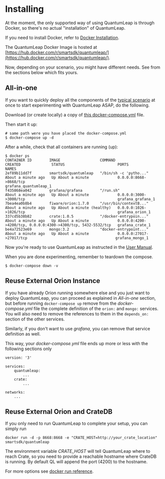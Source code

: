 # Installing

At the moment, the only supported way of using QuantumLeap is through Docker, so there's no actual "installation" of QuantumLeap.

If you need to install Docker, refer to [Docker Installation](https://docs.docker.com/engine/installation/).

The QuantumLeap Docker Image is hosted at [https://hub.docker.com/r/smartsdk/quantumleap/](https://hub.docker.com/r/smartsdk/quantumleap/).

Now, depending on your scenario, you might have different needs. See from the sections below which fits yours.


## All-in-one

If you want to quickly deploy all the components of the [typical scenario](../index.md) at once to start experimenting with QuantumLeap ASAP, do the following.

Download (or create locally) a copy of [this docker-compose.yml](https://raw.githubusercontent.com/smartsdk/ngsi-timeseries-api/master/experiments/grafana/docker-compose.yml) file.

Then start it up:

    # same path were you have placed the docker-compose.yml
    $ docker-compose up -d

After a while, check that all containers are running (up):

    $ docker ps
    CONTAINER ID        IMAGE                  COMMAND                  CREATED              STATUS                        PORTS                                                           NAMES
    2ef89b11dd7f        smartsdk/quantumleap   "/bin/sh -c 'pytho..."   About a minute ago   Up About a minute             0.0.0.0:8668->8668/tcp                                          grafana_quantumleap_1
    f435868ea042        grafana/grafana        "/run.sh"                About a minute ago   Up About a minute             0.0.0.0:3000->3000/tcp                                          grafana_grafana_1
    7bea4ea0b8b4        fiware/orion:1.7.0     "/usr/bin/contextB..."   About a minute ago   Up About a minute (healthy)   0.0.0.0:1026->1026/tcp                                          grafana_orion_1
    337cd5b38b82        crate:1.0.5            "/docker-entrypoin..."   About a minute ago   Up About a minute             0.0.0.0:4200->4200/tcp, 0.0.0.0:4300->4300/tcp, 5432-5532/tcp   grafana_crate_1
    be4a72523e69        mongo:3.2              "docker-entrypoint..."   About a minute ago   Up About a minute             0.0.0.0:27017->27017/tcp                                        grafana_mongo_1

Now you're ready to use QuantumLeap as instructed in the [User Manual](../user/index.md).

When you are done experimenting, remember to teardown the compose.

    $ docker-compose down -v


## Reuse External Orion Instance

If you have already Orion running somewhere else and you just want to deploy QuantumLeap, you can proceed as explained in *All-in-one* section, but before running ```docker-compose up``` remove from the *docker-compose.yml* file the complete definition of the ```orion:``` and ```mongo:``` services. You will also need to remove the references to them in the ```depends_on:``` section of the other services.

Similarly, if you don't want to use *grafana*, you can remove that service definition as well.

This way, your *docker-compose.yml* file ends up more or less with the following sections only

    version: '3'

    services:
        quantumleap:
            ...
        crate:
            ...

    networks:
        ...

## Reuse External Orion and CrateDB

If you only need to run QuantumLeap to complete your setup, you can simply run

    docker run -d -p 8668:8668 -e "CRATE_HOST=http://your_crate_location" smartsdk/quantumleap

The environment variable *CRATE_HOST* will tell QuantumLeap where to reach Crate, so you need to provide a reachable hostname where CrateDB is running. By default QL will append the port (4200) to the hostname.

For more options see [docker run reference](https://docs.docker.com/engine/reference/run/).
